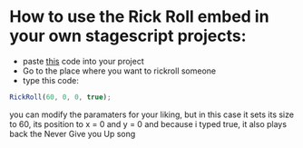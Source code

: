 # How to use the Rick Roll embed in your own stagescript projects:
* paste [this](https://github.com/Vladutzu27/rickroll-embed/blob/main/rickroll.js) code into your project
* Go to the place where you want to rickroll someone
* type this code:
```js
RickRoll(60, 0, 0, true);
```
you can modify the paramaters for your liking, but in this case it sets its size to 60, its position to x = 0 and y = 0 and because i typed true, it also plays back the Never Give you Up song
